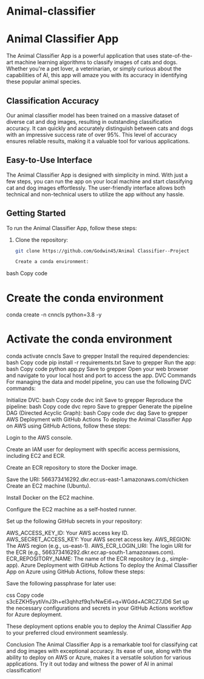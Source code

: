 # Animal-classifier

# Animal Classifier App

The Animal Classifier App is a powerful application that uses state-of-the-art machine learning algorithms to classify images of cats and dogs. Whether you're a pet lover, a veterinarian, or simply curious about the capabilities of AI, this app will amaze you with its accuracy in identifying these popular animal species.

## Classification Accuracy

Our animal classifier model has been trained on a massive dataset of diverse cat and dog images, resulting in outstanding classification accuracy. It can quickly and accurately distinguish between cats and dogs with an impressive success rate of over 95%. This level of accuracy ensures reliable results, making it a valuable tool for various applications.

## Easy-to-Use Interface

The Animal Classifier App is designed with simplicity in mind. With just a few steps, you can run the app on your local machine and start classifying cat and dog images effortlessly. The user-friendly interface allows both technical and non-technical users to utilize the app without any hassle.




## Getting Started

To run the Animal Classifier App, follow these steps:

1. Clone the repository:

   ```bash
   git clone https://github.com/Godwin45/Animal Classifier--Project

   Create a conda environment:
bash
Copy code
# Create the conda environment
conda create -n cnncls python=3.8 -y

# Activate the conda environment
conda activate cnncls
Save to grepper
Install the required dependencies:
bash
Copy code
pip install -r requirements.txt
Save to grepper
Run the app:
bash
Copy code
python app.py
Save to grepper
Open your web browser and navigate to your local host and port to access the app.
DVC Commands
For managing the data and model pipeline, you can use the following DVC commands:

Initialize DVC:
bash
Copy code
dvc init
Save to grepper
Reproduce the pipeline:
bash
Copy code
dvc repro
Save to grepper
Generate the pipeline DAG (Directed Acyclic Graph):
bash
Copy code
dvc dag
Save to grepper
AWS Deployment with GitHub Actions
To deploy the Animal Classifier App on AWS using GitHub Actions, follow these steps:

Login to the AWS console.

Create an IAM user for deployment with specific access permissions, including EC2 and ECR.

Create an ECR repository to store the Docker image.

Save the URI: 566373416292.dkr.ecr.us-east-1.amazonaws.com/chicken
Create an EC2 machine (Ubuntu).

Install Docker on the EC2 machine.

Configure the EC2 machine as a self-hosted runner.

Set up the following GitHub secrets in your repository:

AWS_ACCESS_KEY_ID: Your AWS access key ID.
AWS_SECRET_ACCESS_KEY: Your AWS secret access key.
AWS_REGION: The AWS region (e.g., us-east-1).
AWS_ECR_LOGIN_URI: The login URI for the ECR (e.g., 566373416292.dkr.ecr.ap-south-1.amazonaws.com).
ECR_REPOSITORY_NAME: The name of the ECR repository (e.g., simple-app).
Azure Deployment with GitHub Actions
To deploy the Animal Classifier App on Azure using GitHub Actions, follow these steps:

Save the following passphrase for later use:

css
Copy code
s3cEZKH5yytiVnJ3h+eI3qhhzf9q1vNwEi6+q+WGdd+ACRCZ7JD6
Set up the necessary configurations and secrets in your GitHub Actions workflow for Azure deployment.

These deployment options enable you to deploy the Animal Classifier App to your preferred cloud environment seamlessly.

Conclusion
The Animal Classifier App is a remarkable tool for classifying cat and dog images with exceptional accuracy. Its ease of use, along with the ability to deploy on AWS or Azure, makes it a versatile solution for various applications. Try it out today and witness the power of AI in animal classification!

